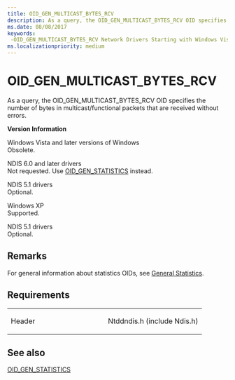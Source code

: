 ```yaml
---
title: OID_GEN_MULTICAST_BYTES_RCV
description: As a query, the OID_GEN_MULTICAST_BYTES_RCV OID specifies the number of bytes in multicast/functional packets that are received without errors.
ms.date: 08/08/2017
keywords: 
 -OID_GEN_MULTICAST_BYTES_RCV Network Drivers Starting with Windows Vista
ms.localizationpriority: medium
---
```


# OID\_GEN\_MULTICAST\_BYTES\_RCV


As a query, the OID\_GEN\_MULTICAST\_BYTES\_RCV OID specifies the number of bytes in multicast/functional packets that are received without errors.

**Version Information**

<a href="" id="windows-vista-and-later-versions-of-windows"></a>Windows Vista and later versions of Windows  
Obsolete.

<a href="" id="ndis-6-0-and-later-drivers"></a>NDIS 6.0 and later drivers  
Not requested. Use [OID\_GEN\_STATISTICS](oid-gen-statistics.md) instead.

<a href="" id="ndis-5-1-drivers"></a>NDIS 5.1 drivers  
Optional.

<a href="" id="windows-xp"></a>Windows XP  
Supported.

<a href="" id="ndis-5-1-drivers"></a>NDIS 5.1 drivers  
Optional.

Remarks
-------

For general information about statistics OIDs, see [General Statistics](./ndis-general-statistics-oids.md).

Requirements
------------

<table>
<colgroup>
<col width="50%" />
<col width="50%" />
</colgroup>
<tbody>
<tr class="odd">
<td><p>Header</p></td>
<td>Ntddndis.h (include Ndis.h)</td>
</tr>
</tbody>
</table>

## See also


[OID\_GEN\_STATISTICS](oid-gen-statistics.md)

 

